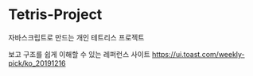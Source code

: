 # Tetris-Project
자바스크립트로 만드는 개인 테트리스 프로젝트

보고 구조를 쉽게 이해할 수 있는 레퍼런스 사이트
https://ui.toast.com/weekly-pick/ko_20191216

